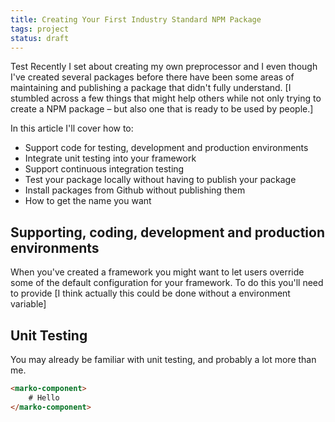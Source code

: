 ```yaml
---
title: Creating Your First Industry Standard NPM Package
tags: project
status: draft
---
```


Test Recently I set about creating my own preprocessor and I even though I've created several packages before there have been some areas of maintaining and publishing a package that didn't fully understand. [I stumbled across a few things that might help others while not only trying to create a NPM package – but also one that is ready to be used by people.]

In this article I'll cover how to:

- Support code for testing, development and production environments
- Integrate unit testing into your framework
- Support continuous integration testing
- Test your package locally without having to publish your package
- Install packages from Github without publishing them
- How to get the name you want

## Supporting, coding, development and production environments

When you've created a framework you might want to let users override some of the default configuration for your framework. To do this you'll need to provide [I think actually this could be done without a environment variable]

## Unit Testing

You may already be familiar with unit testing, and probably a lot more than me. 

```html
<marko-component>
    # Hello
</marko-component>
```

